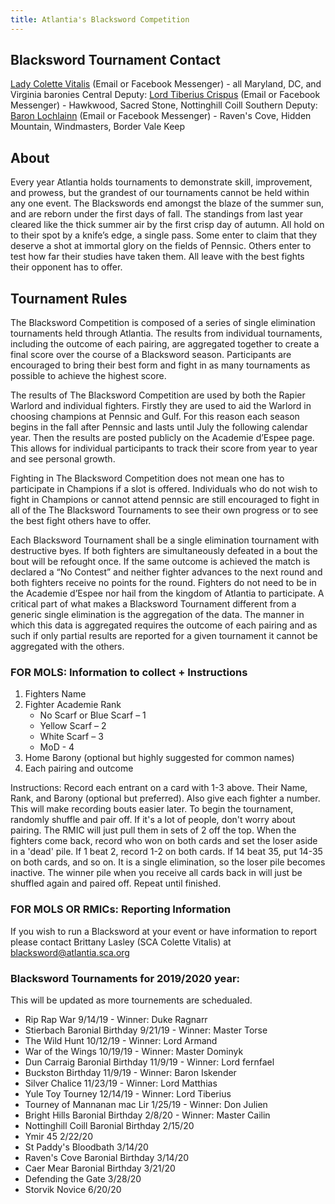 ```yaml
---
title: Atlantia's Blacksword Competition
---
```

## Blacksword Tournament Contact
[Lady Colette Vitalis](blacksword@atlantia.sca.org) (Email or Facebook Messenger) - all Maryland, DC, and Virginia baronies
Central Deputy: [Lord Tiberius Crispus](Chris.bouchonnet@gmail.com) (Email or Facebook Messenger) - Hawkwood, Sacred Stone, Nottinghill Coill
Southern Deputy: [Baron Lochlainn](captjhym@gmail.com) (Email or Facebook Messenger) - Raven's Cove, Hidden Mountain, Windmasters, Border Vale Keep

## About
Every year Atlantia holds tournaments to demonstrate skill, improvement, and prowess, but the grandest of our tournaments cannot be held within any one event. The Blackswords end amongst the blaze of the summer sun, and are reborn under the first days of fall. The standings from last year cleared like the thick summer air by the first crisp day of autumn. All hold on to their spot by a knife’s edge, a single pass. Some enter to claim that they deserve a shot at immortal glory on the fields of Pennsic. Others enter to test how far their studies have taken them. All leave with the best fights their opponent has to offer.


## Tournament Rules
The Blacksword Competition is composed of a series of single elimination tournaments held through Atlantia. The results from individual tournaments, including the outcome of each pairing, are aggregated together to create a final score over the course of a Blacksword season. Participants are encouraged to bring their best form and fight in as many tournaments as possible to achieve the highest score. 

The results of The Blacksword Competition are used by both the Rapier Warlord and individual fighters. Firstly they are used to aid the Warlord in choosing champions at Pennsic and Gulf. For this reason each season begins in the fall after Pennsic and lasts until July the following calendar year. Then the results are posted publicly on the Academie d’Espee page. This allows for individual participants to track their score from year to year and see personal growth.  

Fighting in The Blacksword Competition does not mean one has to participate in Champions if a slot is offered.  Individuals who do not wish to fight in Champions or cannot attend pennsic are still encouraged to fight in all of the The Blacksword Tournaments to see their own progress or to see the best fight others have to offer.  

Each Blacksword Tournament shall be a single elimination tournament with destructive byes.  If both fighters are simultaneously defeated in a bout the bout will be refought once.  If the same outcome is achieved the match is declared a “No Contest” and neither fighter advances to the next round and both fighters receive no points for the round. Fighters do not need to be in the Academie d’Espee nor hail from the kingdom of Atlantia to participate. A critical part of what makes a Blacksword Tournament different from a generic single elimination is the aggregation of the data.  The manner in which this data is aggregated requires the outcome of each pairing and as such if only partial results are reported for a given tournament it cannot be aggregated with the others.  

### FOR MOLS: Information to collect + Instructions

1. Fighters Name
2. Fighter Academie Rank
   * No Scarf or Blue Scarf – 1  
   * Yellow Scarf – 2  
   * White Scarf – 3  
   * MoD - 4
3. Home Barony (optional but highly suggested for common names)
4. Each pairing and outcome

Instructions: Record each entrant on a card with 1-3 above. Their Name, Rank, and Barony (optional but preferred). Also give each fighter a number. This will make recording bouts easier later. To begin the tournament, randomly shuffle and pair off. If it's a lot of people, don't worry about pairing. The RMIC will just pull them in sets of 2 off the top. When the fighters come back, record who won on both cards and set the loser aside in a 'dead' pile. If 1 beat 2, record 1-2 on both cards. If 14 beat 35, put 14-35 on both cards, and so on. It is a single elimination, so the loser pile becomes inactive. The winner pile when you receive all cards back in will just be shuffled again and paired off. Repeat until finished. 

### FOR MOLS OR RMICs: Reporting Information
If you wish to run a Blacksword at your event or have information to report please contact Brittany Lasley (SCA Colette Vitalis) at blacksword@atlantia.sca.org

### Blacksword Tournaments for 2019/2020 year:
This will be updated as more tournements are schedualed. 
* Rip Rap War 9/14/19 - Winner: Duke Ragnarr
* Stierbach Baronial Birthday 9/21/19 - Winner: Master Torse
* The Wild Hunt 10/12/19 - Winner: Lord Armand
* War of the Wings 10/19/19 - Winner: Master Dominyk
* Dun Carraig Baronial Birthday 11/9/19 - Winner: Lord fernfael
* Buckston Birthday 11/9/19 - Winner: Baron Iskender
* Silver Chalice 11/23/19 - Winner: Lord Matthias
* Yule Toy Tourney 12/14/19 - Winner: Lord Tiberius
* Tourney of Mannanan mac Lir 1/25/19 - Winner: Don Julien
* Bright Hills Baronial Birthday 2/8/20 - Winner: Master Cailin
* Nottinghill Coill Baronial Birthday 2/15/20
* Ymir 45 2/22/20
* St Paddy's Bloodbath 3/14/20
* Raven's Cove Baronial Birthday 3/14/20
* Caer Mear Baronial Birthday 3/21/20
* Defending the Gate 3/28/20
* Storvik Novice 6/20/20
